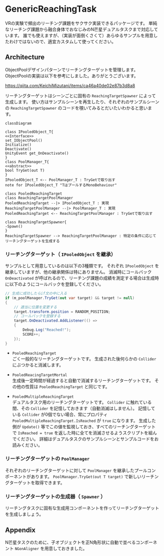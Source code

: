 # GenericReachingTask
VRの実験で頻出のリーチング課題をサクサク実装できるパッケージです。
単純なリーチング課題から融合身体でおなじみのN芒星デュアルタスクまで対応しています。
誰でも使えますが、（実装が面倒くさくて）あらゆるサンプルを用意したわけではないので、適宜カスタムして使ってください。

## Architecture
ObjectPoolデザインパターンでリーチングターゲットを管理します。
ObjectPoolの実装は以下を参考にしました。ありがとうございます。

https://qiita.com/KeichiMizutani/items/ca46a40de02e87b3d8a8

リーチングターゲットはシーンごとに固有の `ReachingTargetSpawner` によって生成します。
使い方はサンプルシーンを再生したり、それぞれのサンプルシーンの `ReachingTargetSpawner` のコードを覗いてみるとだいたいわかると思います。

```mermaid
classDiagram

class IPooledObject_T{
<<Interface>>
set_IObjectPool()
Initialize()
Deactivate()
UnityEvent get_OnDeactivate() 
}
class PoolManager_T{
<<abstract>>
bool TryGet(out T)
}
IPooledObject_T <-- PoolManager_T : TryGetで取り出す
note for IPooledObject_T "TはプールするMonoBehaviour"

class PooledReachingTarget
class ReachingTargetPoolManager
PooledReachingTarget --|> IPooledObject_T : 実現
ReachingTargetPoolManager --|> PoolManager_T : 実現
PooledReachingTarget <-- ReachingTargetPoolManager : TryGetで取り出す

class ReachingTargetSpawner{
-Spawn()
}
ReachingTargetSpawner --> ReachingTargetPoolManager : 特定の条件に応じてリーチングターゲットを生成する
```

### リーチングターゲット（ `IPooledObject` を継承）
サンプルとして用意しているのは以下の3種類です。
それぞれ `IPooledObject` を継承していますが、他の継承関係は特にありません。
消滅時にコールバック `OnDeactivated` が呼ばれるので、リーチング課題の成績を測定する場合は生成時に以下のようにコールバックを登録してください。

```C#
// 生成に成功したらif文の中に入る
if (m_poolManager.TryGet(out var target) && target != null)
{
    // 適当に位置を変更する
    target.transform.position = RANDOM_POSITION;
    // コールバックを登録する
    target.OnDeactivated.AddListener(() =>
    {
        Debug.Log("Reached!");
        SCORE++;
    });
}
```

- `PooledReachingTarget`<br>
ごく一般的なリーチングターゲットです。
生成された後何らかの `Collider` にぶつかると消滅します。

- `PooledReacingTargetMortal`<br>
生成後一定時間が経過すると自動で消滅するリーチングターゲットです。
その他の性質は `PooledReachingTarget` と同じです。

- `PooledMultipleReachingTarget`<br>
デュアルタスク用のリーチングターゲットです。
`Collider` に触れている間、その `Collider` を記憶しておきます（自動消滅はしません）。
記憶している `Collider` が0個でない場合、常にプロパティ `PooledMultipleReachingTarget.IsReached` が `true` になります。
生成した側が `Update()` 等でこの値を監視しておき、すべてのリーチングターゲットで `IsReached = true` を返した時に全てを消滅させるようスクリプトを組んでください。
詳細はデュアルタスクのサンプルシーンとサンプルコードをお読みください。

### リーチングターゲットの `PoolManager`
それぞれのリーチングターゲットに対して `PoolManager` を継承したプールコンポーネントがあります。
`PoolManager.TryGet(out T target)` で新しいリーチングターゲットを取得できます。

### リーチングターゲットの生成器（ `Spawner` ）
リーチングタスクに固有な生成用コンポーネントを作ってリーチングターゲットを生成しましょう。

## Appendix
N芒星タスクのために、子オブジェクトを正N角形状に自動で並べるコンポーネント `NGonAligner` を用意しておきました。
